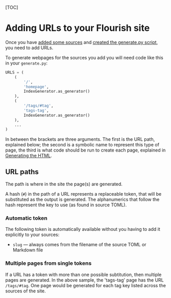 [TOC]

# Adding URLs to your Flourish site

Once you have [added some sources](/adding-sources/) and [created the
generate.py script](/generating-output/), you need to add URLs.


To generate webpages for the sources you add you will need code like this in
your `generate.py`:

```python
URLS = (
    (
        '/',
        'homepage',
        IndexGenerator.as_generator()
    ),
    (
        '/tags/#tag',
        'tags-tag',
        IndexGenerator.as_generator()
    ),
    ...
)
```

In between the brackets are three arguments. The first is the URL path,
explained below; the second is a symbolic name to represent this type of page,
the third is what code should be run to create each page, explained in
[Generating the HTML](/generating-html/).


## URL paths

The path is where in the site the page(s) are generated. 

A hash (`#`) in the path of a URL represents a replaceable token, that will be
substituted as the output is generated. The alphanumerics that follow the hash
represent the key to use (as found in source TOML). 

### Automatic token

The following token is automatically available without you having to add
it explicitly to your sources:

  * `slug` — always comes from the filename of the source TOML or
    Markdown file

### Multiple pages from single tokens

If a URL has a token with more than one possible subtitution, then multiple
pages are generated. In the above sample, the 'tags-tag' page has the URL
`/tags/#tag`. One page would be generated for each tag key listed across the
sources of the site.
